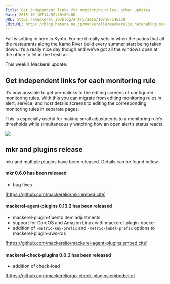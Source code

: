 ```yaml
---
Title: Get independent links for monitoring rules; other updates
Date: 2015-10-16T14:52:20+09:00
URL: https://mackerel.io/blog/entry/2015/10/16/145220
EditURL: https://blog.hatena.ne.jp/mackerelio/mackerelio.hatenablog.mackerel.io/atom/entry/6653458415124788014
---
```


Fall is setting in here in Kyoto. For me it really sets in when the patios that all the restaurants along the Kamo River build every summer start being taken down. It’s a really nice day though and we’ve got all the windows open at the office to let in the fresh air.

This week’s Mackerel update:

## Get independent links for each monitoring rule

It’s now possible to get permalinks to the editing screens of configured monitoring rules. With this you can migrate from editing monitoring rules in alert, service, and host details screens to editing the corresponding monitoring rules in separate pages.

This is especially useful for making small adjustments to a monitoring rule’s thresholds while simultaneously watching how an open alert’s status reacts.

![](https://cdn-ak.f.st-hatena.com/images/fotolife/m/mackerelio/20151015/20151015121227.png)

## mkr and plugins release

mkr and multiple plugins have been released. Details can be found below.

#### mkr 0.6.0 has been released
- bug fixes

[https://github.com/mackerelio/mkr:embed:cite]


#### mackerel-agent-plugins 0.13.2 has been released
- mackerel-plugin-fluentd item adjustments
- support for CoreOS and Amazon Linux with mackerel-plugin-docker
- addition of `-metric-key-prefix` and `-metric-label-prefix` options to mackerel-plugin-aws-rds

[https://github.com/mackerelio/mackerel-agent-plugins:embed:cite]


#### mackerel-check-plugins 0.0.3 has been released
- addition of check-load

[https://github.com/mackerelio/go-check-plugins:embed:cite]

